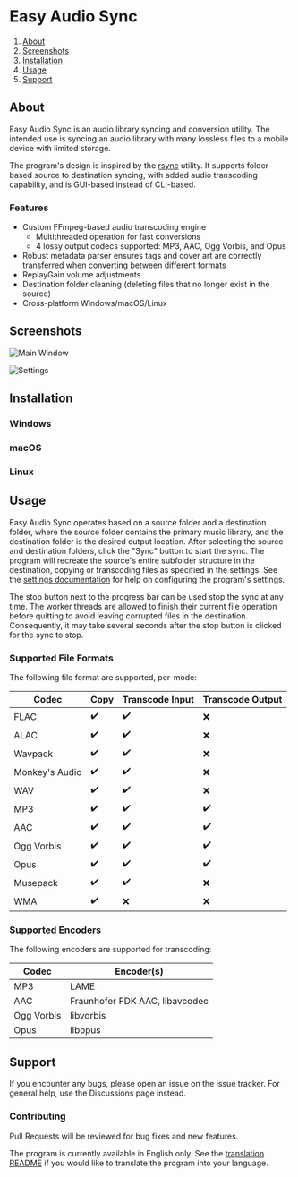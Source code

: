 # Easy Audio Sync
1. [About](#about)
2. [Screenshots](#screenshots)
3. [Installation](#installation)
4. [Usage](#usage)
5. [Support](#support)

## About
Easy Audio Sync is an audio library syncing and conversion utility. The intended use is syncing an audio library with many lossless files to a mobile device with limited storage.

The program's design is inspired by the [rsync](https://github.com/WayneD/rsync) utility. It supports folder-based source to destination syncing, with added audio transcoding capability, and is GUI-based instead of CLI-based.

### Features
- Custom FFmpeg-based audio transcoding engine
  - Multithreaded operation for fast conversions
  - 4 lossy output codecs supported: MP3, AAC, Ogg Vorbis, and Opus
- Robust metadata parser ensures tags and cover art are correctly transferred when converting between different formats
- ReplayGain volume adjustments
- Destination folder cleaning (deleting files that no longer exist in the source)
- Cross-platform Windows/macOS/Linux

## Screenshots
![Main Window](https://github.com/complexlogic/EasyAudioSync/assets/95071366/e32beb0c-2f07-4b39-a75f-93ed6226c014)

![Settings](https://github.com/complexlogic/EasyAudioSync/assets/95071366/9f4bcc67-995f-4f74-b533-13581e2bbd92)

## Installation

### Windows

### macOS

### Linux

## Usage
Easy Audio Sync operates based on a source folder and a destination folder, where the source folder contains the primary music library, and the destination folder is the desired output location. After selecting the source and destination folders, click the "Sync" button to start the sync. The program will recreate the source's entire subfolder structure in the destination, copying or transcoding files as specified in the settings. See the [settings documentation](docs/settings.md) for help on configuring the program's settings.

The stop button next to the progress bar can be used stop the sync at any time. The worker threads are allowed to finish their current file operation before quitting to avoid leaving corrupted files in the destination. Consequently, it may take several seconds after the stop button is clicked for the sync to stop.

### Supported File Formats
The following file format are supported, per-mode:

| Codec          | Copy               | Transcode Input    | Transcode Output   |
| -------------- | ------------------ | ------------------ | ------------------ |
| FLAC           | :heavy_check_mark: | :heavy_check_mark: | :x:                |
| ALAC           | :heavy_check_mark: | :heavy_check_mark: | :x:                |
| Wavpack        | :heavy_check_mark: | :heavy_check_mark: | :x:                |
| Monkey's Audio | :heavy_check_mark: | :heavy_check_mark: | :x:                |
| WAV            | :heavy_check_mark: | :heavy_check_mark: | :x:                |
| MP3            | :heavy_check_mark: | :heavy_check_mark: | :heavy_check_mark: |
| AAC            | :heavy_check_mark: | :heavy_check_mark: | :heavy_check_mark: |
| Ogg Vorbis     | :heavy_check_mark: | :heavy_check_mark: | :heavy_check_mark: |
| Opus           | :heavy_check_mark: | :heavy_check_mark: | :heavy_check_mark: |
| Musepack       | :heavy_check_mark: | :heavy_check_mark: | :x:                |
| WMA            | :heavy_check_mark: | :x:                | :x:                |

### Supported Encoders
The following encoders are supported for transcoding:

| Codec        | Encoder(s)                     |
| ------------ | ------------------------------ |
| MP3          | LAME                           |
| AAC          | Fraunhofer FDK AAC, libavcodec |
| Ogg Vorbis   | libvorbis                      |
| Opus         | libopus                        |

## Support
If you encounter any bugs, please open an issue on the issue tracker. For general help, use the Discussions page instead.

### Contributing
Pull Requests will be reviewed for bug fixes and new features.

The program is currently available in English only. See the [translation README](translations/README.md) if you would like to translate the program into your language.

